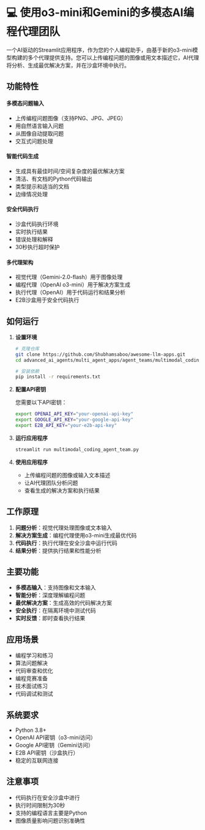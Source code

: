 # 💻 使用o3-mini和Gemini的多模态AI编程代理团队

一个AI驱动的Streamlit应用程序，作为您的个人编程助手，由基于新的o3-mini模型构建的多个代理提供支持。您可以上传编程问题的图像或用文本描述它，AI代理将分析、生成最优解决方案，并在沙盒环境中执行。

## 功能特性

#### 多模态问题输入
- 上传编程问题图像（支持PNG、JPG、JPEG）
- 用自然语言输入问题
- 从图像自动提取问题
- 交互式问题处理

#### 智能代码生成
- 生成具有最佳时间/空间复杂度的最优解决方案
- 清洁、有文档的Python代码输出
- 类型提示和适当的文档
- 边缘情况处理

#### 安全代码执行
- 沙盒代码执行环境
- 实时执行结果
- 错误处理和解释
- 30秒执行超时保护

#### 多代理架构
- 视觉代理（Gemini-2.0-flash）用于图像处理
- 编程代理（OpenAI o3-mini）用于解决方案生成
- 执行代理（OpenAI）用于代码运行和结果分析
- E2B沙盒用于安全代码执行

## 如何运行

1. **设置环境**
   ```bash
   # 克隆仓库
   git clone https://github.com/Shubhamsaboo/awesome-llm-apps.git
   cd advanced_ai_agents/multi_agent_apps/agent_teams/multimodal_coding_agent_team
   
   # 安装依赖
   pip install -r requirements.txt
   ```

2. **配置API密钥**
   
   您需要以下API密钥：
   ```bash
   export OPENAI_API_KEY="your-openai-api-key"
   export GOOGLE_API_KEY="your-google-api-key"
   export E2B_API_KEY="your-e2b-api-key"
   ```

3. **运行应用程序**
   ```bash
   streamlit run multimodal_coding_agent_team.py
   ```

4. **使用应用程序**
   - 上传编程问题的图像或输入文本描述
   - 让AI代理团队分析问题
   - 查看生成的解决方案和执行结果

## 工作原理

1. **问题分析**：视觉代理处理图像或文本输入
2. **解决方案生成**：编程代理使用o3-mini生成最优代码
3. **代码执行**：执行代理在安全沙盒中运行代码
4. **结果分析**：提供执行结果和性能分析

## 主要功能

- **多模态输入**：支持图像和文本输入
- **智能分析**：深度理解编程问题
- **最优解决方案**：生成高效的代码解决方案
- **安全执行**：在隔离环境中测试代码
- **实时反馈**：即时查看执行结果

## 应用场景

- 编程学习和练习
- 算法问题解决
- 代码审查和优化
- 编程竞赛准备
- 技术面试练习
- 代码调试和测试

## 系统要求

- Python 3.8+
- OpenAI API密钥（o3-mini访问）
- Google API密钥（Gemini访问）
- E2B API密钥（沙盒执行）
- 稳定的互联网连接

## 注意事项

- 代码执行在安全沙盒中进行
- 执行时间限制为30秒
- 支持的编程语言主要是Python
- 图像质量影响问题识别准确性
